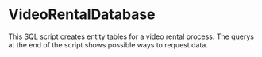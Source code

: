 # VideoRentalDatabase
This SQL script creates entity tables for a video rental process. The querys at the end of the script shows possible ways to request data.
